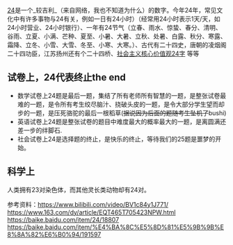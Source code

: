 [24](https://baike.baidu.com/item/24/18807)是一个_较吉利_（来自网络，我也不知道为什么）的数字。今年24年，常见文化中有许多事物与24有关，例如一日有24小时）（经常用24小时表示1天/天，如24小时营业、24小时银行）、一年有24节气（立春、雨水、惊蛰、春分、清明、谷雨、立夏、小满、芒种、夏至、小暑、大暑、立秋、处暑、白露、秋分、寒露、霜降、立冬、小雪、大雪、冬至、小寒、大寒。）、古代有二十四史，唐朝的凌烟阁二十四功臣，江苏扬州还有个二十四桥、[社会主义核心价值观24字](https://xsc.gdpnc.edu.cn/2020/1021/c604a31358/page.htm)
等等

## 试卷上，24代表终止the end
- 数学试卷上24题是最后一题，集结了所有老师所有智慧的一题，是整张试卷最难的一题，是令所有考生绞尽脑汁、挠破头皮的一题，是令大部分学生望而却步的一题，是压死骆驼的最后一根稻草(~~据说因为后面的题随考生坠机了~~bushi)
- 英语试卷上24题是整张试卷的题目中难度最大的概率最大的一题，是离圆满还差一步的绊脚石.
- 社会试卷上24是选择题的终止，是快乐的终止，等待我们的25题是噩梦的开始。

## 科学上
人类拥有23对染色体，而其他灵长类动物却有24对。


参考资料：https://www.bilibili.com/video/BV1c84y1J771/
https://www.163.com/dy/article/EQT465T705423NPW.html
https://baike.baidu.com/item/24/18807
https://baike.baidu.com/item/%E4%BA%8C%E5%8D%81%E5%9B%9B%E8%8A%82%E6%B0%94/191597
